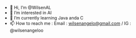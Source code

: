 - 👋 Hi, I’m @WilsenAL
- 👀 I’m interested in AI 
- 🌱 I’m currently learning Java anda C
- 📫 How to reach me : Email : wilsenangelo@gmail.com / IG : @wilsenangeloo

<!---
WilsenAL/WilsenAL is a ✨ special ✨ repository because its `README.md` (this file) appears on your GitHub profile.
You can click the Preview link to take a look at your changes.
--->

